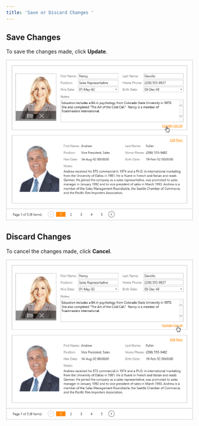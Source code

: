 ```yaml
---
title: 'Save or Discard Changes '
---
```

## Save Changes
To save the changes made, click **Update**.

![EUD_CardView_UpdateEdit](../../../images/Img121515.png)

## Discard Changes
To cancel the changes made, click **Cancel**.

![EUD_CardView_CancelEdit](../../../images/Img121516.png)